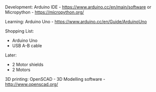 Development:
Arduino IDE - https://www.arduino.cc/en/main/software
or
Micropython - https://micropython.org/

Learning:
Arduino Uno - https://www.arduino.cc/en/Guide/ArduinoUno

Shopping List:
- Arduino Uno
- USB A-B cable

Later:
- 2 Motor shields
- 2 Motors

3D printing:
OpenSCAD - 3D Modelling software - http://www.openscad.org/
